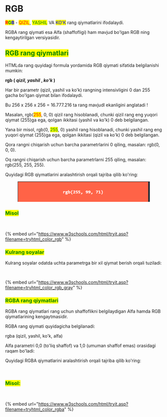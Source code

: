 # RGB

<mark style="color:red;">**R**</mark><mark style="color:green;">**G**</mark><mark style="color:blue;">**B**</mark> - <mark style="color:red;">QIZIL</mark>, <mark style="color:green;">YASHIL</mark> VA <mark style="color:blue;">KO'K</mark> rang qiymatlarini ifodalaydi.

RGBA rang qiymati esa  Alfa (shaffofligi) ham mavjud bo'lgan RGB ning kengaytirilgan versiyasidir.

## <mark style="color:green;">RGB rang qiymatlari</mark>

HTMLda rang quyidagi formula yordamida RGB qiymati sifatida belgilanishi mumkin:

**rgb ( **_**qizil, yashil**_** , **_**ko'k**_** )**

Har bir parametr (qizil, yashil va ko'k) rangning intensivligini 0 dan 255 gacha bo'lgan qiymat bilan ifodalaydi.

Bu 256 x 256 x 256 = 16.777.216 ta rang mavjudl ekanligini anglatadi !

Masalan, rgb(<mark style="color:red;">255</mark>, 0, 0) qizil rang hisoblanadi, chunki qizil rang eng yuqori qiymat (255)ga ega, qolgan ikkitasi (yashil va ko'k) 0 deb belgilangan.

Yana bir misol, rgb(0, <mark style="color:green;">255</mark>, 0) yashil rang hisoblanadi, chunki yashil rang eng yuqori qiymat (255)ga ega, qolgan ikkitasi (qizil va ko'k) 0 deb belgilangan.

Qora rangni chiqarish uchun barcha parametrlarini 0 qiling, masalan: rgb(0, 0, 0).

Oq rangni chiqarish uchun barcha parametrlarni 255 qiling, masalan: rgb(255, 255, 255).

Quyidagi RGB qiymatlarini aralashtirish orqali tajriba qilib ko'ring:

<figure><img src="../../../.gitbook/assets/image (342).png" alt=""><figcaption></figcaption></figure>

### <mark style="color:green;">Misol</mark>

<figure><img src="../../../.gitbook/assets/image (852).png" alt=""><figcaption></figcaption></figure>

{% embed url="https://www.w3schools.com/html/tryit.asp?filename=tryhtml_color_rgb" %}

### <mark style="color:green;">Kulrang soyalar</mark>

Kulrang soyalar odatda uchta parametrga bir xil qiymat berish orqali tuziladi:

<figure><img src="../../../.gitbook/assets/image (853).png" alt=""><figcaption></figcaption></figure>

{% embed url="https://www.w3schools.com/html/tryit.asp?filename=tryhtml_color_rgb_gray" %}

### <mark style="color:green;">RGBA rang qiymatlari</mark>

RGBA rang qiymatlari rang uchun shaffoflikni belgilaydigan Alfa hamda RGB qiymatlarining kengaytmasidir.

RGBA rang qiymati quyidagicha belgilanadi:

rgba (qizil, yashil, ko'k, alfa)

Alfa parametri 0,0 (to'liq shaffof) va 1,0 (umuman shaffof emas) orasidagi raqam bo'ladi:

Quyidagi RGBA qiymatlarini aralashtirish orqali tajriba qilib ko'ring:

<figure><img src="../../../.gitbook/assets/image (854).png" alt=""><figcaption></figcaption></figure>

### <mark style="color:green;">Misol:</mark>

<figure><img src="../../../.gitbook/assets/image (855).png" alt=""><figcaption></figcaption></figure>

{% embed url="https://www.w3schools.com/html/tryit.asp?filename=tryhtml_color_rgba" %}
